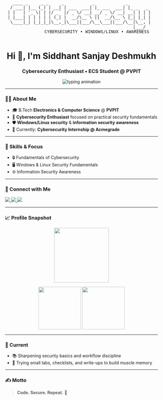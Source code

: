 <!-- ─────────────────────────  ASCII CYBER BANNER  ───────────────────────── -->
<pre align="center">

   ____ _     _ _     _           _            _            
  / ___| |__ (_) | __| | ___  ___| |_ ___  ___| |_ _   _    
 | |   | '_ \| | |/ _` |/ _ \/ __| __/ _ \/ __| __| | | |   
 | |___| | | | | | (_| |  __/\__ \ ||  __/\__ \ |_| |_| |   
  \____|_| |_|_|_|\__,_|\___||___/\__\___||___/\__|\__, |   
                                                  |___/     
            CYBERSECURITY • WINDOWS/LINUX • AWARENESS

</pre>

<h1 align="center">Hi 👋, I'm Siddhant Sanjay Deshmukh</h1>
<h3 align="center">Cybersecurity Enthusiast • ECS Student @ PVPIT</h3>

<p align="center">
  <img
    src="https://readme-typing-svg.herokuapp.com?font=Fira+Code&weight=500&size=20&pause=1100&color=2F81F7&center=true&vCenter=true&width=650&lines=Learning+by+breaking+and+fixing+%F0%9F%94%92;Windows+%26+Linux+Security+Fundamentals;Information+Security+Awareness;Always+curious+%F0%9F%9A%80"
    alt="typing animation"
/>
</p>

---

### 👨‍💻 About Me
- 🎓 B.Tech **Electronics & Computer Science** @ **PVPIT**
- 🔐 **Cybersecurity Enthusiast** focused on practical security fundamentals
- 🛡️  **Windows/Linux security** & **information security awareness**
- 🚧 Currently: **Cybersecurity Internship @ Acmegrade**

---

### 🧰 Skills & Focus
- 🔒 Fundamentals of Cybersecurity  
- 🖥️ Windows & Linux Security Fundamentals  
- 🌐 Information Security Awareness  

---

### 🤝 Connect with Me
<p align="left">
  <a href="mailto:dsiddhant.2006@gmail.com">
    <img src="https://img.shields.io/badge/Email-dsiddhant.2006%40gmail.com-D14836?style=for-the-badge&logo=gmail&logoColor=white" />
  </a>
  <a href="https://linkedin.com/in/siddhantdeshmukh1430">
    <img src="https://img.shields.io/badge/LinkedIn-siddhantdeshmukh1430-0A66C2?style=for-the-badge&logo=linkedin&logoColor=white" />
  </a>
  <a href="https://www.instagram.com/its.sid430">
    <img src="https://img.shields.io/badge/Instagram-@its.sid430-E4405F?style=for-the-badge&logo=instagram&logoColor=white" />
  </a>
</p>

---

### 📈 Profile Snapshot
<p align="center">
  <img src="https://github-profile-summary-cards.vercel.app/api/cards/profile-details?username=siddhu1430&theme=tokyonight" height="180" />
</p>
<p align="center">
  <img src="https://github-profile-summary-cards.vercel.app/api/cards/repos-per-language?username=siddhu1430&theme=tokyonight" height="140" />
  <img src="https://github-profile-summary-cards.vercel.app/api/cards/stats?username=siddhu1430&theme=tokyonight" height="140" />
</p>

---

### 🌱 Current
- 📚 Sharpening security basics and workflow discipline  
- 🧪 Trying small labs, checklists, and write-ups to build muscle memory

---

### ✍️ Motto
> **Code. Secure. Repeat.** 🔁

<!-- ─────────────────────────  ALT ASCII BANNERS  ─────────────────────────
Option B (compact):
  ____  _     _            _        _   
 / ___|| |__ (_)_ __   ___| |_ __ _| |_ 
 \___ \| '_ \| | '_ \ / _ \ __/ _` | __|
  ___) | | | | | | | |  __/ || (_| | |_ 
 |____/|_| |_|_|_| |_|\___|\__\__,_|\__|
        CYBER • WINDOWS • LINUX • AWARENESS

Replace the <pre> block above with this if you prefer.
────────────────────────────────────────────────────────────────────────── -->
